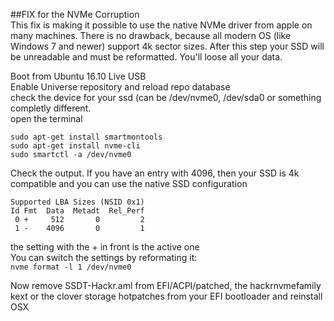 ##FIX for the NVMe Corruption  
This fix is making it possible to use the native NVMe driver from apple on many machines. There is no drawback, because all modern OS (like Windows 7 and newer) support 4k sector sizes. After this step your SSD will be unreadable and must be reformatted. You'll loose all your data.   

  
Boot from Ubuntu 16.10 Live USB  
Enable Universe repository and reload repo database  
check the device for your ssd (can be /dev/nvme0, /dev/sda0 or something completly different.  
open the terminal  
```
sudo apt-get install smartmontools  
sudo apt-get install nvme-cli  
sudo smartctl -a /dev/nvme0  
```  
Check the output. If you have an entry with 4096, then your SSD is 4k compatible and you can use the native SSD configuration  
```
Supported LBA Sizes (NSID 0x1)  
Id Fmt  Data  Metadt  Rel_Perf  
 0 +     512       0         2  
 1 -    4096       0         1  
```

the setting with the + in front is the active one  
You can switch the settings by reformating it:  
`nvme format -l 1 /dev/nvme0`
  
Now remove SSDT-Hackr.aml from EFI/ACPI/patched, the hackrnvmefamily kext or the clover storage hotpatches from your EFI bootloader and reinstall OSX
